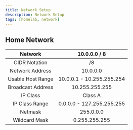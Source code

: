 ```yaml
---
title: Network Setup
description: Network Setup
tags: [homelab, network]
---
```


## Home Network

|      Network      |       10.0.0.0 / 8        |
| :---------------: | :-----------------------: |
|   CIDR Notation   |            /8             |
|  Network Address  |         10.0.0.0          |
| Usable Host Range | 10.0.0.1 - 10.255.255.254 |
| Broadcast Address |      10.255.255.255       |
|     IP Class      |          Class A          |
|  IP Class Range   | 0.0.0.0 - 127.255.255.255 |
|      Netmask      |         255.0.0.0         |
|   Wildcard Mask   |       0.255.255.255       |
